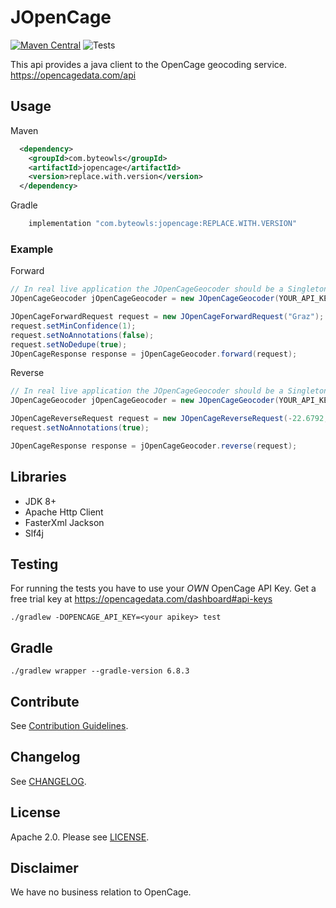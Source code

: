 # JOpenCage 
[![Maven Central](https://img.shields.io/maven-central/v/com.byteowls/jopencage.svg?label=Maven%20Central)](https://search.maven.org/search?q=g:%22com.byteowls%22%20AND%20a:%22jopencage%22)
![Tests](https://github.com/moberwasserlechner/jopencage/workflows/UnitTests/badge.svg)

This api provides a java client to the OpenCage geocoding service. https://opencagedata.com/api

## Usage

Maven

```xml
  <dependency>
    <groupId>com.byteowls</groupId>
    <artifactId>jopencage</artifactId>
    <version>replace.with.version</version>
  </dependency>
```

Gradle

```gradle
    implementation "com.byteowls:jopencage:REPLACE.WITH.VERSION"
```

### Example

Forward

```java
// In real live application the JOpenCageGeocoder should be a Singleton
JOpenCageGeocoder jOpenCageGeocoder = new JOpenCageGeocoder(YOUR_API_KEY);

JOpenCageForwardRequest request = new JOpenCageForwardRequest("Graz");
request.setMinConfidence(1);
request.setNoAnnotations(false);
request.setNoDedupe(true);
JOpenCageResponse response = jOpenCageGeocoder.forward(request);
```

Reverse

```java
// In real live application the JOpenCageGeocoder should be a Singleton
JOpenCageGeocoder jOpenCageGeocoder = new JOpenCageGeocoder(YOUR_API_KEY);

JOpenCageReverseRequest request = new JOpenCageReverseRequest(-22.6792, 14.5272);
request.setNoAnnotations(true);

JOpenCageResponse response = jOpenCageGeocoder.reverse(request);
```

## Libraries

* JDK 8+
* Apache Http Client
* FasterXml Jackson
* Slf4j

## Testing

For running the tests you have to use your *OWN* OpenCage API Key. Get a free trial key at https://opencagedata.com/dashboard#api-keys

```
./gradlew -DOPENCAGE_API_KEY=<your apikey> test
```

## Gradle

```
./gradlew wrapper --gradle-version 6.8.3
```

## Contribute

See [Contribution Guidelines](https://github.com/moberwasserlechner/jopencage/blob/master/.github/CONTRIBUTING.md).

## Changelog
See [CHANGELOG](https://github.com/moberwasserlechner/jopencage/blob/master/CHANGELOG.md).

## License

Apache 2.0. Please see [LICENSE](https://github.com/moberwasserlechner/jopencage/blob/master/LICENSE).

## Disclaimer

We have no business relation to OpenCage.
